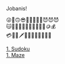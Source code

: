 Jobanis!

😜🥹🙃😎💩💩💩💩💩😈😈😈  
😽🫶🏻🦊🐥🦉💸💵💴💶💷🪙💰  
💳🪪💎🗡💜💘💝💞💓💖💗💗  


[1. Sudoku](/sudoku/)  
[1. Maze](/maze/)
